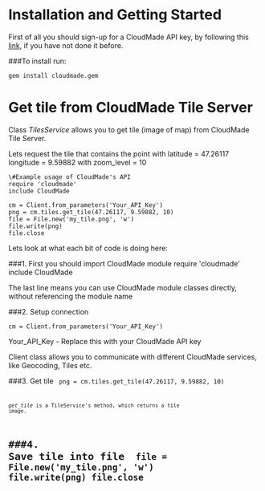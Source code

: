 Installation and Getting Started
=============

First of all you should sign-up for a CloudMade API key, by following this [link][], if you have not done it before.

###To install run:

	gem install cloudmade.gem



Get tile from CloudMade Tile Server
=============

Class _TilesService_ allows you to get tile (image of map) from CloudMade Tile Server.

Lets request the tile that contains the point with latitude = 47.26117 longitude = 9.59882 with zoom_level = 10


	\#Example usage of CloudMade's API
	require 'cloudmade'
	include CloudMade

	cm = Client.from_parameters('Your_API_Key')
	png = cm.tiles.get_tile(47.26117, 9.59882, 10)
	file = File.new('my_tile.png', 'w')
	file.write(png)
	file.close


Lets look at what each bit of code is doing here:

###1. First you should import CloudMade module
	require 'cloudmade'
	include CloudMade


The last line means you can use CloudMade module classes directly, without referencing the module name

###2. Setup connection

	cm = Client.from_parameters('Your_API_Key')

Your_API_Key - Replace this with your CloudMade API key

Client class allows you to communicate with different CloudMade services, like Geocoding, Tiles etc.

###3. Get tile
<code>
	png = cm.tiles.get_tile(47.26117, 9.59882, 10)
<code>

_get_tile_ is a TileService's method, which returns a tile image.

###4. Save tile into file
<code>
	file = File.new('my_tile.png', 'w')
	file.write(png)
	file.close
<code>
=======


[link]: http://account.cloudmade.com/register
